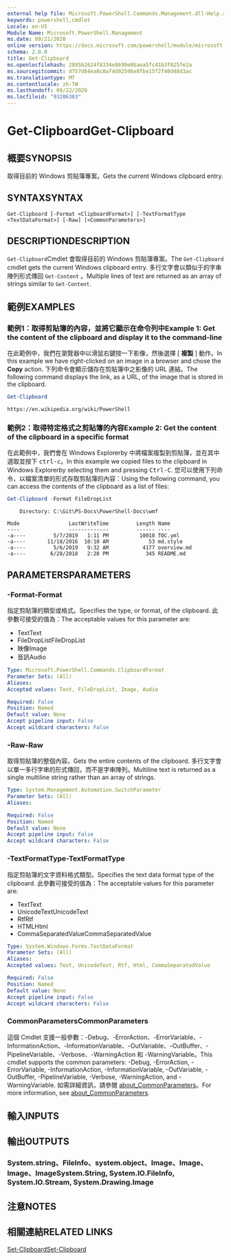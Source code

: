```yaml
---
external help file: Microsoft.PowerShell.Commands.Management.dll-Help.xml
keywords: powershell,cmdlet
Locale: en-US
Module Name: Microsoft.PowerShell.Management
ms.date: 09/21/2020
online version: https://docs.microsoft.com/powershell/module/microsoft.powershell.management/get-clipboard?view=powershell-5.1&WT.mc_id=ps-gethelp
schema: 2.0.0
title: Get-Clipboard
ms.openlocfilehash: 2885b2624f8334e8699e0baea5fc41b3f025fe2a
ms.sourcegitcommit: d757d64ea8c8af4d92596e8fbe15f2f40d48d3ac
ms.translationtype: MT
ms.contentlocale: zh-TW
ms.lasthandoff: 09/22/2020
ms.locfileid: "93206303"
---
```

# <span data-ttu-id="7b90e-103">Get-Clipboard</span><span class="sxs-lookup"><span data-stu-id="7b90e-103">Get-Clipboard</span></span>

## <span data-ttu-id="7b90e-104">概要</span><span class="sxs-lookup"><span data-stu-id="7b90e-104">SYNOPSIS</span></span>
<span data-ttu-id="7b90e-105">取得目前的 Windows 剪貼簿專案。</span><span class="sxs-lookup"><span data-stu-id="7b90e-105">Gets the current Windows clipboard entry.</span></span>

## <span data-ttu-id="7b90e-106">SYNTAX</span><span class="sxs-lookup"><span data-stu-id="7b90e-106">SYNTAX</span></span>

```
Get-Clipboard [-Format <ClipboardFormat>] [-TextFormatType <TextDataFormat>] [-Raw] [<CommonParameters>]
```

## <span data-ttu-id="7b90e-107">DESCRIPTION</span><span class="sxs-lookup"><span data-stu-id="7b90e-107">DESCRIPTION</span></span>

<span data-ttu-id="7b90e-108">`Get-Clipboard`Cmdlet 會取得目前的 Windows 剪貼簿專案。</span><span class="sxs-lookup"><span data-stu-id="7b90e-108">The `Get-Clipboard` cmdlet gets the current Windows clipboard entry.</span></span> <span data-ttu-id="7b90e-109">多行文字會以類似于的字串陣列形式傳回 `Get-Content` 。</span><span class="sxs-lookup"><span data-stu-id="7b90e-109">Multiple lines of text are returned as an array of strings similar to `Get-Content`.</span></span>

## <span data-ttu-id="7b90e-110">範例</span><span class="sxs-lookup"><span data-stu-id="7b90e-110">EXAMPLES</span></span>

### <span data-ttu-id="7b90e-111">範例1：取得剪貼簿的內容，並將它顯示在命令列中</span><span class="sxs-lookup"><span data-stu-id="7b90e-111">Example 1: Get the content of the clipboard and display it to the command-line</span></span>

<span data-ttu-id="7b90e-112">在此範例中，我們在瀏覽器中以滑鼠右鍵按一下影像，然後選擇 [ **複製** ] 動作。</span><span class="sxs-lookup"><span data-stu-id="7b90e-112">In this example we have right-clicked on an image in a browser and chose the **Copy** action.</span></span> <span data-ttu-id="7b90e-113">下列命令會顯示儲存在剪貼簿中之影像的 URL 連結。</span><span class="sxs-lookup"><span data-stu-id="7b90e-113">The following command displays the link, as a URL, of the image that is stored in the clipboard.</span></span>

```powershell
Get-Clipboard
```

```Output
https://en.wikipedia.org/wiki/PowerShell
```

### <span data-ttu-id="7b90e-114">範例2：取得特定格式之剪貼簿的內容</span><span class="sxs-lookup"><span data-stu-id="7b90e-114">Example 2: Get the content of the clipboard in a specific format</span></span>

<span data-ttu-id="7b90e-115">在此範例中，我們會在 Windows Explorerby 中將檔案複製到剪貼簿，並在其中選取並按下 <kbd>ctrl-c</kbd>。</span><span class="sxs-lookup"><span data-stu-id="7b90e-115">In this example we copied files to the clipboard in Windows Explorerby selecting them and pressing <kbd>Ctrl-C</kbd>.</span></span> <span data-ttu-id="7b90e-116">您可以使用下列命令，以檔案清單的形式存取剪貼簿的內容：</span><span class="sxs-lookup"><span data-stu-id="7b90e-116">Using the following command, you can access the contents of the clipboard as a list of files:</span></span>

```powershell
Get-Clipboard -Format FileDropList
```

```Output
    Directory: C:\Git\PS-Docs\PowerShell-Docs\wmf

Mode                LastWriteTime         Length Name
----                -------------         ------ ----
-a----         5/7/2019   1:11 PM          10010 TOC.yml
-a----       11/18/2016  10:10 AM             53 md.style
-a----         5/6/2019   9:32 AM           4177 overview.md
-a----        6/28/2018   2:28 PM            345 README.md
```

## <span data-ttu-id="7b90e-117">PARAMETERS</span><span class="sxs-lookup"><span data-stu-id="7b90e-117">PARAMETERS</span></span>

### <span data-ttu-id="7b90e-118">-Format</span><span class="sxs-lookup"><span data-stu-id="7b90e-118">-Format</span></span>

<span data-ttu-id="7b90e-119">指定剪貼簿的類型或格式。</span><span class="sxs-lookup"><span data-stu-id="7b90e-119">Specifies the type, or format, of the clipboard.</span></span> <span data-ttu-id="7b90e-120">此參數可接受的值為：</span><span class="sxs-lookup"><span data-stu-id="7b90e-120">The acceptable values for this parameter are:</span></span>

- <span data-ttu-id="7b90e-121">Text</span><span class="sxs-lookup"><span data-stu-id="7b90e-121">Text</span></span>
- <span data-ttu-id="7b90e-122">FileDropList</span><span class="sxs-lookup"><span data-stu-id="7b90e-122">FileDropList</span></span>
- <span data-ttu-id="7b90e-123">映像</span><span class="sxs-lookup"><span data-stu-id="7b90e-123">Image</span></span>
- <span data-ttu-id="7b90e-124">音訊</span><span class="sxs-lookup"><span data-stu-id="7b90e-124">Audio</span></span>

```yaml
Type: Microsoft.PowerShell.Commands.ClipboardFormat
Parameter Sets: (All)
Aliases:
Accepted values: Text, FileDropList, Image, Audio

Required: False
Position: Named
Default value: None
Accept pipeline input: False
Accept wildcard characters: False
```

### <span data-ttu-id="7b90e-125">-Raw</span><span class="sxs-lookup"><span data-stu-id="7b90e-125">-Raw</span></span>

<span data-ttu-id="7b90e-126">取得剪貼簿的整個內容。</span><span class="sxs-lookup"><span data-stu-id="7b90e-126">Gets the entire contents of the clipboard.</span></span> <span data-ttu-id="7b90e-127">多行文字會以單一多行字串的形式傳回，而不是字串陣列。</span><span class="sxs-lookup"><span data-stu-id="7b90e-127">Multiline text is returned as a single multiline string rather than an array of strings.</span></span>

```yaml
Type: System.Management.Automation.SwitchParameter
Parameter Sets: (All)
Aliases:

Required: False
Position: Named
Default value: None
Accept pipeline input: False
Accept wildcard characters: False
```

### <span data-ttu-id="7b90e-128">-TextFormatType</span><span class="sxs-lookup"><span data-stu-id="7b90e-128">-TextFormatType</span></span>

<span data-ttu-id="7b90e-129">指定剪貼簿的文字資料格式類型。</span><span class="sxs-lookup"><span data-stu-id="7b90e-129">Specifies the text data format type of the clipboard.</span></span> <span data-ttu-id="7b90e-130">此參數可接受的值為：</span><span class="sxs-lookup"><span data-stu-id="7b90e-130">The acceptable values for this parameter are:</span></span>

- <span data-ttu-id="7b90e-131">Text</span><span class="sxs-lookup"><span data-stu-id="7b90e-131">Text</span></span>
- <span data-ttu-id="7b90e-132">UnicodeText</span><span class="sxs-lookup"><span data-stu-id="7b90e-132">UnicodeText</span></span>
- <span data-ttu-id="7b90e-133">Rtf</span><span class="sxs-lookup"><span data-stu-id="7b90e-133">Rtf</span></span>
- <span data-ttu-id="7b90e-134">HTML</span><span class="sxs-lookup"><span data-stu-id="7b90e-134">Html</span></span>
- <span data-ttu-id="7b90e-135">CommaSeparatedValue</span><span class="sxs-lookup"><span data-stu-id="7b90e-135">CommaSeparatedValue</span></span>

```yaml
Type: System.Windows.Forms.TextDataFormat
Parameter Sets: (All)
Aliases:
Accepted values: Text, UnicodeText, Rtf, Html, CommaSeparatedValue

Required: False
Position: Named
Default value: None
Accept pipeline input: False
Accept wildcard characters: False
```

### <span data-ttu-id="7b90e-136">CommonParameters</span><span class="sxs-lookup"><span data-stu-id="7b90e-136">CommonParameters</span></span>

<span data-ttu-id="7b90e-137">這個 Cmdlet 支援一般參數：-Debug、-ErrorAction、-ErrorVariable、-InformationAction、-InformationVariable、-OutVariable、-OutBuffer、-PipelineVariable、-Verbose、-WarningAction 和 -WarningVariable。</span><span class="sxs-lookup"><span data-stu-id="7b90e-137">This cmdlet supports the common parameters: -Debug, -ErrorAction, -ErrorVariable, -InformationAction, -InformationVariable, -OutVariable, -OutBuffer, -PipelineVariable, -Verbose, -WarningAction, and -WarningVariable.</span></span> <span data-ttu-id="7b90e-138">如需詳細資訊，請參閱 [about_CommonParameters](https://go.microsoft.com/fwlink/?LinkID=113216)。</span><span class="sxs-lookup"><span data-stu-id="7b90e-138">For more information, see [about_CommonParameters](https://go.microsoft.com/fwlink/?LinkID=113216).</span></span>

## <span data-ttu-id="7b90e-139">輸入</span><span class="sxs-lookup"><span data-stu-id="7b90e-139">INPUTS</span></span>

## <span data-ttu-id="7b90e-140">輸出</span><span class="sxs-lookup"><span data-stu-id="7b90e-140">OUTPUTS</span></span>

### <span data-ttu-id="7b90e-141">System.string、FileInfo、system.object、Image、Image、Image、Image</span><span class="sxs-lookup"><span data-stu-id="7b90e-141">System.String, System.IO.FileInfo, System.IO.Stream, System.Drawing.Image</span></span>

## <span data-ttu-id="7b90e-142">注意</span><span class="sxs-lookup"><span data-stu-id="7b90e-142">NOTES</span></span>

## <span data-ttu-id="7b90e-143">相關連結</span><span class="sxs-lookup"><span data-stu-id="7b90e-143">RELATED LINKS</span></span>

[<span data-ttu-id="7b90e-144">Set-Clipboard</span><span class="sxs-lookup"><span data-stu-id="7b90e-144">Set-Clipboard</span></span>](Set-Clipboard.md)
